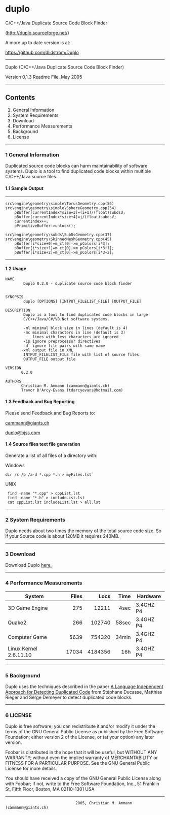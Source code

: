 # duplo
C/C++/Java Duplicate Source Code Block Finder

(http://duplo.sourceforge.net/)

A more up to date version is at:

https://github.com/dlidstrom/Duplo
________________________________________________________________________________

Duplo (C/C++/Java Duplicate Source Code Block Finder)

Version 0.1.3 Readme File, May 2005
________________________________________________________________________________

## Contents
1. General Information
2. System Requirements
3. Download
4. Performance Measurements
5. Background
6. License
________________________________________________________________________________

### 1 General Information

Duplicated source code blocks can harm maintainability of software systems.
Duplo is a tool to find duplicated code blocks within multiple C/C++/Java 
source files.

#### 1.1 Sample Output
----------------------------------------------------------------

```
src\engine\geometry\simple\TorusGeometry.cpp(56)
src\engine\geometry\simple\SphereGeometry.cpp(54)
	pBuffer[currentIndex*size+3]=(i+1)/(float)subdsU;
	pBuffer[currentIndex*size+4]=j/(float)subdsV;
	currentIndex++;
	pPrimitiveBuffer->unlock();

src\engine\geometry\subds\SubDsGeometry.cpp(37)
src\engine\geometry\SkinnedMeshGeometry.cpp(45)
    pBuffer[i*size+0]=m_ct[0]->m_pColors[i*3];
    pBuffer[i*size+1]=m_ct[0]->m_pColors[i*3+1];
    pBuffer[i*size+2]=m_ct[0]->m_pColors[i*3+2];
```
--------------------------------------------------------------------------------

#### 1.2 Usage

```
NAME
        Duplo 0.2.0 - duplicate source code block finder


SYNOPSIS
        duplo [OPTIONS] [INTPUT_FILELIST_FILE] [OUTPUT_FILE]

DESCRIPTION
        Duplo is a tool to find duplicated code blocks in large
        C/C++/Java/C#/VB.Net software systems.

        -ml minimal block size in lines (default is 4)
        -mc minimal characters in line (default is 3)
            lines with less characters are ignored
        -ip ignore preprocessor directives
        -d  ignore file pairs with same name
       -xml output file in XML
        INTPUT_FILELIST_FILE file with list of source files
        OUTPUT_FILE output file

VERSION
       0.2.0

AUTHORS
       Christian M. Ammann (cammann@giants.ch)
       Trevor D'Arcy-Evans (tdarcyevans@hotmail.com)
```

#### 1.3 Feedback and Bug Reporting

Please send Feedback and Bug Reports to:

cammann@giants.ch

duplo@bjss.com

#### 1.4 Source files text file generation

Generate a list of all files of a directory with:

Windows
```
dir /s /b /a-d *.cpp *.h > myFiles.lst`
```

UNIX
```
 find -name "*.cpp" > cppList.lst
 find -name "*.h" > includeList.lst
 cat cppList.lst includeList.lst > all.lst
```
________________________________________________________________________________

### 2 System Requirements

Duplo needs about two times the memory of the total source code size. So if
your Source code is about 120MB it requires 240MB.
________________________________________________________________________________
### 3 Download

Download Duplo [here.](https://github.com/TrevorDArcyEvansBJSS/duplo/releases)
________________________________________________________________________________
### 4 Performance Measurements

|System                   |Files  |Locs     |Time   |Hardware   |
|-------------------------|------:|--------:|------:|-----------|
|3D Game Engine           |275    |12211    |4sec   |3.4GHZ P4  |
|Quake2                   |266    |102740   |58sec  |3.4GHZ P4  |
|Computer Game            |5639   |754320   |34min  |3.4GHZ P4  |
|Linux Kernel 2.6.11.10   |17034  |4184356  |16h    |3.4GHZ P4  |

________________________________________________________________________________
### 5 Background

Duplo uses the techniques described in the paper 
[A Language Independent Approach for Detecting Duplicated Code](http://www.iam.unibe.ch/~scg/Archive/Papers/Duca99bCodeDuplication.pdf)
from Stéphane Ducasse, Matthias Rieger and Serge Demeyer to detect duplicated code blocks.
________________________________________________________________________________
### 6 LICENSE

Duplo is free software; you can redistribute it and/or modify
it under the terms of the GNU General Public License as published by
the Free Software Foundation; either version 2 of the License, or
(at your option) any later version.

Foobar is distributed in the hope that it will be useful,
but WITHOUT ANY WARRANTY; without even the implied warranty of
MERCHANTABILITY or FITNESS FOR A PARTICULAR PURPOSE.  See the
GNU General Public License for more details.

You should have received a copy of the GNU General Public License
along with Foobar; if not, write to the Free Software
Foundation, Inc., 51 Franklin St, Fifth Floor, Boston, MA  02110-1301  USA
________________________________________________________________________________
                                   2005, Christian M. Ammann (cammann@giants.ch)
